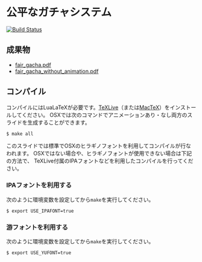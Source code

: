 公平なガチャシステム
============================

[![Build Status](https://travis-ci.org/y-yu/fair-gacha-slide.svg?branch=master)](https://travis-ci.org/y-yu/fair-gacha-slide)

## 成果物

- [fair_gacha.pdf](https://y-yu.github.io/fair-gacha-slide/fair_gacha.pdf)
- [fair_gacha_without_animation.pdf](https://y-yu.github.io/fair-gacha-slide/fair_gacha_without_animation.pdf)

## コンパイル

コンパイルにはLuaLaTeXが必要です。[TeXLive](https://www.tug.org/texlive/)（または[MacTeX](https://tug.org/mactex/)）をインストールしてください。
OSXでは次のコマンドでアニメーションあり・なし両方のスライドを生成することができます。

```
$ make all
```

このスライドでは標準でOSXのヒラギノフォントを利用してコンパイルが行なわれます。
OSXではない場合や、ヒラギノフォントが使用できない場合は下記の方法で、
TeXLive付属のIPAフォントなどを利用したコンパイルを行ってください。

### IPAフォントを利用する

次のように環境変数を設定してから`make`を実行してください。

```
$ export USE_IPAFONT=true
```

### 游フォントを利用する

次のように環境変数を設定してから`make`を実行してください。

```
$ export USE_YUFONT=true
```
